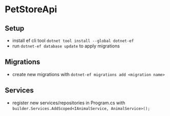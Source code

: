 # PetStoreApi

## Setup

- install ef cli tool `dotnet tool install --global dotnet-ef`
- run `dotnet-ef database update` to apply migrations

## Migrations

- create new migrations with `dotnet-ef migrations add <migration name>`

## Services

- register new services/repositories in Program.cs with `builder.Services.AddScoped<IAnimalService, AnimalService>();`